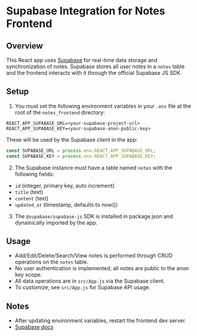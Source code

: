 # Supabase Integration for Notes Frontend

## Overview

This React app uses [Supabase](https://supabase.com/) for real-time data storage and synchronization of notes. 
Supabase stores all user notes in a `notes` table and the frontend interacts with it through the official Supabase JS SDK.

## Setup

1. You must set the following environment variables in your `.env` file at the root of the `notes_frontend` directory:

```
REACT_APP_SUPABASE_URL=<your-supabase-project-url>
REACT_APP_SUPABASE_KEY=<your-supabase-anon-public-key>
```

These will be used by the Supabase client in the app:
```js
const SUPABASE_URL = process.env.REACT_APP_SUPABASE_URL;
const SUPABASE_KEY = process.env.REACT_APP_SUPABASE_KEY;
```

2. The Supabase instance must have a table named `notes` with the following fields:

- `id` (integer, primary key, auto increment)
- `title` (text)
- `content` (text)
- `updated_at` (timestamp, defaults to now())

3. The `@supabase/supabase-js` SDK is installed in package.json and dynamically imported by the app.

## Usage

- Add/Edit/Delete/Search/View notes is performed through CRUD operations on the `notes` table.
- No user authentication is implemented; all notes are public to the anon key scope.
- All data operations are in `src/App.js` via the Supabase client.
- To customize, see `src/App.js` for Supabase API usage.

## Notes

- After updating environment variables, restart the frontend dev server.
- [Supabase docs](https://supabase.com/docs)
